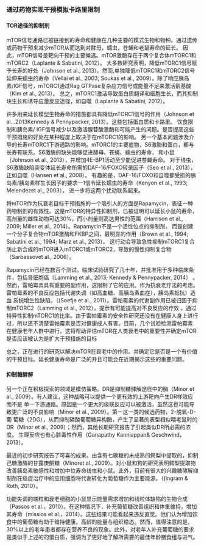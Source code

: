 ### 通过药物实现干预模拟卡路里限制  
#### TOR途径的抑制剂  
mTOR信号通路已被链接到的寿命和健康在几种主要的模式生物和物种。通过遗传或药物干预来减少mTOR从而达到对酵母，蠕虫，苍蝇和老鼠寿命的延长。
因此，mTOR信号是靶向干预的主要候选。mTOR激酶存在于两个复合体mTORC1和mTORC2（Laplante & Sabatini, 2012）。
大多数研究表明，降低mTORC1信号赋予长寿的好处（Johnson et al., 2013）。然而,单独降低mTORC1和mTORC2信号延伸来蠕虫的寿命（Vellai et al., 
2003; Soukas et al., 2009）。除了响应胰岛素/IGF信号，mTORC1通过Rag GTPase复杂应力信号或能量不足来激活氨基酸（Kim et al., 2013）。
总之，mTORC1激活导致蛋白质翻译和细胞生长，而其抑制块生长和诱导应激反应途径，如自噬（Laplante & Sabatini, 2012）。 

许多用来延长模型生物寿命的措施都具有降低mTORC1信号的作用（Johnson et al…2013Kennedy & Pennypacker, 2013）。这些包括蛋白质和卡路里。
饮食限制和胰岛素/ IGF信号减少以及激活腺苷酸激酶和可能产生的问题。是否提高这些干预措施的好处在某种程度上取决于在mTORC1的影响。
另一个基本问题涉及介导的长寿mTORC1下游通路的影响。mTORC1的主要底物，S6激酶和蛋白，都与长寿有联系。S6激酶的缺失能够促进酵母、苍蝇、蠕虫的寿命，
和小鼠（Johnson et al., 2013），并增加4E-BP1活动至少能促进苍蝇寿命。
对于线虫， S6激酶缺陷突变体延长寿命所需的DAF-16/FOXO转录因子（Seo et al., 2013），正如自噬（Hansen et al., 2008）。
有趣的是，DAF-16/FOXO和自噬都受损的胰岛素/胰岛素样生长因子的要求—1信令延长蠕虫的寿命（Kenyon et al., 1993; Melendezet al., 2003），
进一步将这两个扰动联系起来。  

将mTOR作为抗衰老目标干预措施的一个吸引人的方面是Rapamycin，表征一种药物制剂的有效性。这是mTOR的特异性抑制剂，已被证明可以延长小鼠的寿命，
高剂量的雌性动物可达30%，而小剂量则高达男性的范围（Harrison et al., 2009; Miller et al., 2014）。Rapamycin不是一个活性位点的抑制剂，
而是创建一个分子复合物mTOR激酶和FKBP之间，最明显的作用（Brown et al., 1994; Sabatini et al., 1994; Marz et al., 2013）。
这行动会导致急性抑制mTORC1复合防止新合成的mTOR进入mTORC1或mTORC2，导致的慢性抑制复合物（Sarbassovet al., 2006）。  

Rapamycin已经在数百个测试。临床试验研究了几十年，并批准用于多种临床条件，包括肾细胞癌（Lamming et al., 2013; Kennedy & Pennypacker, 2014）
。然而，雷帕霉素具有重要的副作用，这限制了它的应用。作为抗衰老疗法的考虑。雷帕霉素的不良反应包括代谢失调（如高血糖、高胰岛素血症），胰岛素抵抗）造血
系统增生性缺陷，（(Soefje et al., 2011）。雷帕霉素的代谢副作用已被归因于抑制mTORC2（Lamming et al., 2012），提示有可能提高对不良反应的疗效
。通过特异性抑制mTORC1的比率。由于雷帕霉素的安全性研究还没有在健康人身上进行过，所以还不清楚雷帕霉素是否对健康成人有害。目前，几个试验检测雷帕霉素
在健康老年人群中进行，这将帮助评估mTOR在人类衰老中的重要性并确定mTOR是否应该被认为是扩大干预措施的目标    

总之，正在进行的研究以解决mTOR在衰老中的作用。并确定它是否是一个有价值的干预目标。延长健康寿命是广泛的并且可能会在近期揭示这些的重要问题。  

#### 抑制糖酵解  
另一个正在积极探索的领域是模仿策略。DR是抑制糖酵解途径中的酶（Minor et al., 2009）。有人建议，这种战略可以提供一个更有效的上游靶向产生DR样效应而不是
单一下游通路。原因是一个更大的级联反应可以被激活，虽然这也可能导致更广泛的不良影响（Minor et al., 2009）。第一这一类的候选药物，2-脱氧-D-葡
萄糖（2DG），从而抑制磷酸葡萄糖异构酶，产生了显著的表型相似喂老鼠时的DR（Minor et al., 2009）；然而，其他长期研究报告了引起类似DR所必需的浓度。
生理反应也有心脏毒性作用（Ganapathy Kanniappan& Geschwind，2013）。    

最近的初步研究报告了可喜的成果。由含有七碳糖的未成熟的鳄梨中提取的，抑制己糖激酶的甘露庚酮糖（Minoret al., 2009）。对小鼠和狗的研究表明鳄梨提取物
改善胰岛素敏感性和增加中位寿命线虫和小鼠。此外，目前有很大的兴趣糖酵解抑制剂在癌症治疗中的应用细胞将代谢转化为葡萄糖作为主要能源。（(Ingram & Roth, 2010）。  

功能失调的端粒和衰老细胞的小鼠显示能量需求增加和线粒体缺陷的生物合成（Passos et al.，2010）。在这种情况下，补充葡萄糖改善组织和体重维持，增加其寿命（missios et al.，2014）。这些结果可能看起来违反直觉。他们认为增加饮食中的葡萄糖有助于维持健康。高龄的能量与组织稳态。然而，值得注意的是，30%以上的老年患者都存在营养不良的现象。此外，对老年人补充葡萄糖的要求是类似于上述的的蛋白质，强调为了更好地了解所需要的最佳年龄膳食组与进气。  
